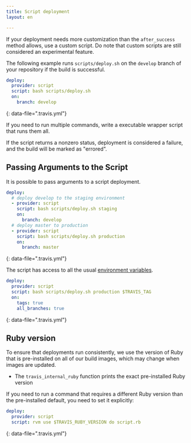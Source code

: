 ```yaml
---
title: Script deployment
layout: en

---
```


If your deployment needs more customization than the `after_success` method allows,
use a custom script. Do note that custom scripts are still considered an experimental feature.

The following example runs `scripts/deploy.sh` on the `develop` branch of your repository if the build is successful.

```yaml
deploy:
  provider: script
  script: bash scripts/deploy.sh
  on:
    branch: develop
```
{: data-file=".travis.yml"}

If you need to run multiple commands, write a executable wrapper script that runs them all.

If the script returns a nonzero status, deployment is considered
a failure, and the build will be marked as "errored".

## Passing Arguments to the Script

It is possible to pass arguments to a script deployment.

```yaml
deploy:
  # deploy develop to the staging environment
  - provider: script
    script: bash scripts/deploy.sh staging
    on:
      branch: develop
  # deploy master to production
  - provider: script
    script: bash scripts/deploy.sh production
    on:
      branch: master
```
{: data-file=".travis.yml"}

The script has access to all the usual [environment variables](/user/environment-variables/#Default-Environment-Variables).

```yaml
deploy:
  provider: script
  script: bash scripts/deploy.sh production $TRAVIS_TAG
  on:
    tags: true
    all_branches: true
```
{: data-file=".travis.yml"}

## Ruby version

To ensure that deployments run consistently, we use the version of Ruby that is
pre-installed on all of our build images, which may change when images are updated.

* The `travis_internal_ruby` function prints the exact pre-installed Ruby version

If you need to run a command that requires a different Ruby version than the
pre-installed default, you need to set it explicitly:

```yaml
deploy:
  provider: script
  script: rvm use $TRAVIS_RUBY_VERSION do script.rb
```
{: data-file=".travis.yml"}

